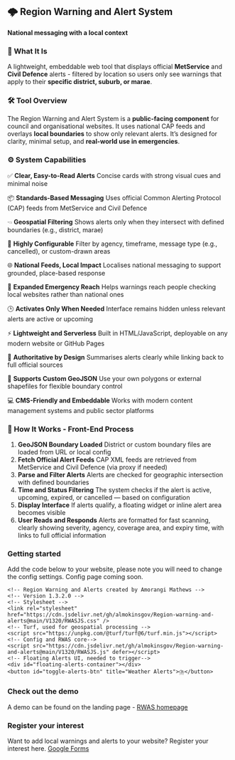🌩️ Region Warning and Alert System
-----------------------------------

**National messaging with a local context**

### 🚁 What It Is

A lightweight, embeddable web tool that displays official **MetService** and **Civil Defence** alerts - filtered by location so users only see warnings that apply to their 
**specific district, suburb, or marae**.

### 🛠️ Tool Overview

The Region Warning and Alert System is a **public-facing component** for council and organisational websites. It uses national CAP feeds and overlays **local boundaries** to show only relevant alerts. It’s designed for clarity, minimal setup, and **real-world use in emergencies**.

### ⚙️ System Capabilities

✅ **Clear, Easy-to-Read Alerts** Concise cards with strong visual cues and minimal noise

📦 **Standards-Based Messaging** Uses official Common Alerting Protocol (CAP) feeds from MetService and Civil Defence

🖘 **Geospatial Filtering** Shows alerts only when they intersect with defined boundaries (e.g., district, marae)

🧽 **Highly Configurable** Filter by agency, timeframe, message type (e.g., cancelled), or custom-drawn areas

🌐 **National Feeds, Local Impact** Localises national messaging to support grounded, place-based response

👥 **Expanded Emergency Reach** Helps warnings reach people checking local websites rather than national ones

🕒 **Activates Only When Needed** Interface remains hidden unless relevant alerts are active or upcoming

⚡ **Lightweight and Serverless** Built in HTML/JavaScript, deployable on any modern website or GitHub Pages

🔗 **Authoritative by Design** Summarises alerts clearly while linking back to full official sources

🔄 **Supports Custom GeoJSON** Use your own polygons or external shapefiles for flexible boundary control

💻 **CMS-Friendly and Embeddable** Works with modern content management systems and public sector platforms

### 🔄 How It Works - Front-End Process

1.  **GeoJSON Boundary Loaded** District or custom boundary files are loaded from URL or local config
2.  **Fetch Official Alert Feeds** CAP XML feeds are retrieved from MetService and Civil Defence (via proxy if needed)
3.  **Parse and Filter Alerts** Alerts are checked for geographic intersection with defined boundaries
4.  **Time and Status Filtering** The system checks if the alert is active, upcoming, expired, or cancelled — based on configuration
5.  **Display Interface** If alerts qualify, a floating widget or inline alert area becomes visible 
6.  **User Reads and Responds** Alerts are formatted for fast scanning, clearly showing severity, agency, coverage area, and expiry time, with links to full official information

### Getting started
Add the code below to your website, please note you will need to change the config settings. 
Config page coming soon.
```
<!-- Region Warning and Alerts created by Amorangi Mathews -->
<!-- Version 1.3.2.0 -->
<!-- Stylesheet -->
<link rel="stylesheet" href="https://cdn.jsdelivr.net/gh/almokinsgov/Region-warning-and-alerts@main/V1320/RWASJS.css" />
<!-- Turf, used for geospatial processing -->
<script src="https://unpkg.com/@turf/turf@6/turf.min.js"></script>
<!-- Config and RWAS core-->
<script src="https://cdn.jsdelivr.net/gh/almokinsgov/Region-warning-and-alerts@main/V1320/RWASJS.js" defer></script>
<!-- Floating Alerts UI, needed to trigger-->
<div id="floating-alerts-container"></div>
<button id="toggle-alerts-btn" title="Weather Alerts">⛈️</button>
```
### Check out the demo
A demo can be found on the landing page - [RWAS homepage]([https://www.google.com](https://almokinsgov.github.io/Region-warning-and-alerts/))

### Register your interest
Want to add local warnings and alerts to your website? Register your interest here. [Google Forms]([[https://www.google.com](https://almokinsgov.github.io/Region-warning-and-alerts/](https://forms.gle/wP68BVjsRVyvMVZi9)))
